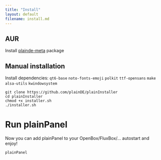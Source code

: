 ```yaml
---
title: "Install"
layout: default
filename: install.md
--- 
```


## AUR
Install <a href="https://aur.archlinux.org/packages/plainde-meta">plainde-meta</a> package

## Manual installation
Install dependencies: ```qt6-base``` ```noto-fonts-emoji``` ```polkit``` ```ttf-opensans``` ```make``` ```alsa-utils``` ```kwindowsystem```

```git clone https://github.com/plainDE/plainInstaller```<br>
```cd plainInstaller```<br>
```chmod +x installer.sh```<br>
```./installer.sh```<br>
  

# Run plainPanel

Now you can add plainPanel to your OpenBox/FluxBox/... autostart and enjoy!
```
plainPanel
```
